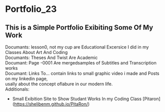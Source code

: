 # Portfolio_23
## This is a Simple Portfolio Exibiting Some Of My Work
Documants: lesson0, not my cup are Educational Excersice I did in my Classes About Art And Coding\
Documants: Theses And Twist Are Academic\
Documant: Page -0001 Are mergedsamples of Subtitles and Transcription works\
Documant: Links To... contain links to small graphic video i made and Posts on my linkedin page,\
usally about the concept oflabure in our modern life.\
Additionals:
- Small Exibition Site to Show Studant Works In my Coding Class [Pitaron] (https://shelibenm.github.io/PitaRon/)
